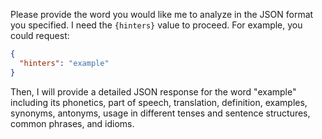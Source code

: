 Please provide the word you would like me to analyze in the JSON format you specified. I need the `{hinters}` value to proceed. For example, you could request:

```json
{
  "hinters": "example"
}
```

Then, I will provide a detailed JSON response for the word "example" including its phonetics, part of speech, translation, definition, examples, synonyms, antonyms, usage in different tenses and sentence structures, common phrases, and idioms.
 